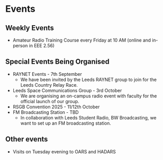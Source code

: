 # Events

## Weekly Events
- Amateur Radio Training Course every Friday at 10 AM (online and in-person in EEE 2.56)

## Special Events Being Organised
- RAYNET Events - 7th September
  - We have been invited by the Leeds RAYNET group to join for the Leeds Country Relay Race. 
- Leeds Space Communications Group - 3rd October
  - We are organising an on-campus radio event with faculty for the official launch of our group.
- RSGB Convention 2025 - 11/12th October
- FM Broadcasting Station - TBD
  - In collaboration with Leeds Student Radio, BW Broadcasting, we want to set up an FM broadcasting station. 

## Other events
- Visits on Tuesday evening to OARS and HADARS
